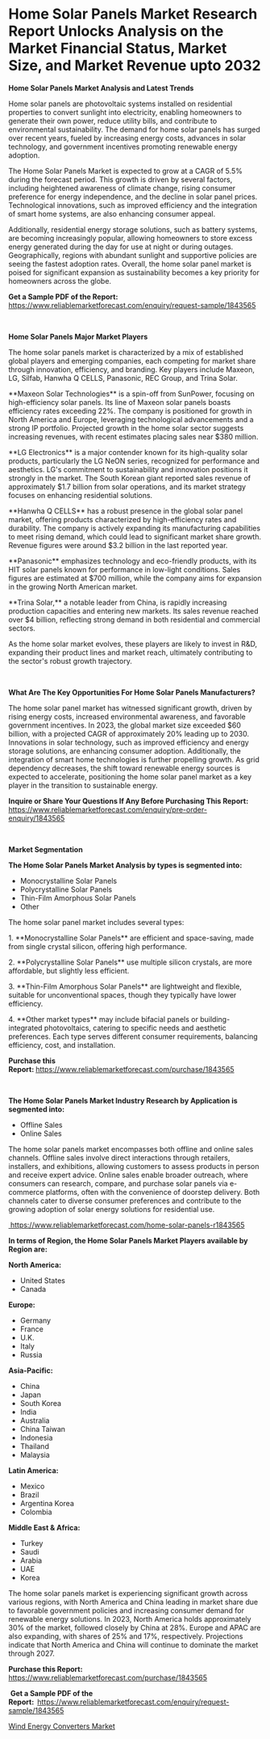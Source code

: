 <p><h1>Home Solar Panels Market Research Report Unlocks Analysis on the Market Financial Status, Market Size, and Market Revenue upto 2032</h1></p><p><strong>Home Solar Panels Market Analysis and Latest Trends</strong></p>
<p><p>Home solar panels are photovoltaic systems installed on residential properties to convert sunlight into electricity, enabling homeowners to generate their own power, reduce utility bills, and contribute to environmental sustainability. The demand for home solar panels has surged over recent years, fueled by increasing energy costs, advances in solar technology, and government incentives promoting renewable energy adoption.</p><p>The Home Solar Panels Market is expected to grow at a CAGR of 5.5% during the forecast period. This growth is driven by several factors, including heightened awareness of climate change, rising consumer preference for energy independence, and the decline in solar panel prices. Technological innovations, such as improved efficiency and the integration of smart home systems, are also enhancing consumer appeal.</p><p>Additionally, residential energy storage solutions, such as battery systems, are becoming increasingly popular, allowing homeowners to store excess energy generated during the day for use at night or during outages. Geographically, regions with abundant sunlight and supportive policies are seeing the fastest adoption rates. Overall, the home solar panel market is poised for significant expansion as sustainability becomes a key priority for homeowners across the globe.</p></p>
<p><strong>Get a Sample PDF of the Report:&nbsp;</strong> <a href="https://www.reliablemarketforecast.com/enquiry/request-sample/1843565?utm_campaign=3182&utm_medium=2&utm_source=Github&utm_content=ia&utm_term=07042025&utm_id=home-solar-panels">https://www.reliablemarketforecast.com/enquiry/request-sample/1843565</a></p>
<p>&nbsp;</p>
<p><strong>Home Solar Panels Major Market Players</strong></p>
<p><p>The home solar panels market is characterized by a mix of established global players and emerging companies, each competing for market share through innovation, efficiency, and branding. Key players include Maxeon, LG, Silfab, Hanwha Q CELLS, Panasonic, REC Group, and Trina Solar.</p><p>**Maxeon Solar Technologies** is a spin-off from SunPower, focusing on high-efficiency solar panels. Its line of Maxeon solar panels boasts efficiency rates exceeding 22%. The company is positioned for growth in North America and Europe, leveraging technological advancements and a strong IP portfolio. Projected growth in the home solar sector suggests increasing revenues, with recent estimates placing sales near $380 million.</p><p>**LG Electronics** is a major contender known for its high-quality solar products, particularly the LG NeON series, recognized for performance and aesthetics. LG's commitment to sustainability and innovation positions it strongly in the market. The South Korean giant reported sales revenue of approximately $1.7 billion from solar operations, and its market strategy focuses on enhancing residential solutions.</p><p>**Hanwha Q CELLS** has a robust presence in the global solar panel market, offering products characterized by high-efficiency rates and durability. The company is actively expanding its manufacturing capabilities to meet rising demand, which could lead to significant market share growth. Revenue figures were around $3.2 billion in the last reported year.</p><p>**Panasonic** emphasizes technology and eco-friendly products, with its HIT solar panels known for performance in low-light conditions. Sales figures are estimated at $700 million, while the company aims for expansion in the growing North American market.</p><p>**Trina Solar,** a notable leader from China, is rapidly increasing production capacities and entering new markets. Its sales revenue reached over $4 billion, reflecting strong demand in both residential and commercial sectors.</p><p>As the home solar market evolves, these players are likely to invest in R&D, expanding their product lines and market reach, ultimately contributing to the sector's robust growth trajectory.</p></p>
<p>&nbsp;</p>
<p><strong>What Are The Key Opportunities For Home Solar Panels Manufacturers?</strong></p>
<p><p>The home solar panel market has witnessed significant growth, driven by rising energy costs, increased environmental awareness, and favorable government incentives. In 2023, the global market size exceeded $60 billion, with a projected CAGR of approximately 20% leading up to 2030. Innovations in solar technology, such as improved efficiency and energy storage solutions, are enhancing consumer adoption. Additionally, the integration of smart home technologies is further propelling growth. As grid dependency decreases, the shift toward renewable energy sources is expected to accelerate, positioning the home solar panel market as a key player in the transition to sustainable energy.</p></p>
<p><strong>Inquire or Share Your Questions If Any Before Purchasing This Report:</strong> <a href="https://www.reliablemarketforecast.com/enquiry/pre-order-enquiry/1843565?utm_campaign=3182&utm_medium=2&utm_source=Github&utm_content=ia&utm_term=07042025&utm_id=home-solar-panels">https://www.reliablemarketforecast.com/enquiry/pre-order-enquiry/1843565</a></p>
<p>&nbsp;</p>
<p><strong>Market Segmentation</strong></p>
<p><strong>The Home Solar Panels Market Analysis by types is segmented into:</strong></p>
<p><ul><li>Monocrystalline Solar Panels</li><li>Polycrystalline Solar Panels</li><li>Thin-Film Amorphous Solar Panels</li><li>Other</li></ul></p>
<p><p>The home solar panel market includes several types: </p><p>1. **Monocrystalline Solar Panels** are efficient and space-saving, made from single crystal silicon, offering high performance. </p><p>2. **Polycrystalline Solar Panels** use multiple silicon crystals, are more affordable, but slightly less efficient.</p><p>3. **Thin-Film Amorphous Solar Panels** are lightweight and flexible, suitable for unconventional spaces, though they typically have lower efficiency.</p><p>4. **Other market types** may include bifacial panels or building-integrated photovoltaics, catering to specific needs and aesthetic preferences. Each type serves different consumer requirements, balancing efficiency, cost, and installation.</p></p>
<p><strong>Purchase this Report:&nbsp;</strong><a href="https://www.reliablemarketforecast.com/purchase/1843565?utm_campaign=3182&utm_medium=2&utm_source=Github&utm_content=ia&utm_term=07042025&utm_id=home-solar-panels">https://www.reliablemarketforecast.com/purchase/1843565</a></p>
<p>&nbsp;</p>
<p><strong>The Home Solar Panels Market Industry Research by Application is segmented into:</strong></p>
<p><ul><li>Offline Sales</li><li>Online Sales</li></ul></p>
<p><p>The home solar panels market encompasses both offline and online sales channels. Offline sales involve direct interactions through retailers, installers, and exhibitions, allowing customers to assess products in person and receive expert advice. Online sales enable broader outreach, where consumers can research, compare, and purchase solar panels via e-commerce platforms, often with the convenience of doorstep delivery. Both channels cater to diverse consumer preferences and contribute to the growing adoption of solar energy solutions for residential use.</p></p>
<p><a href="https://www.reliablemarketforecast.com/home-solar-panels-r1843565?utm_campaign=3182&utm_medium=2&utm_source=Github&utm_content=ia&utm_term=07042025&utm_id=home-solar-panels">&nbsp;https://www.reliablemarketforecast.com/home-solar-panels-r1843565</a></p>
<p><strong>In terms of Region, the Home Solar Panels Market Players available by Region are:</strong></p>
<p>
    <p> <strong> North America: </strong>
        <ul>
            <li>United States</li>
            <li>Canada</li>
        </ul>
        </p> 
    <p> <strong> Europe: </strong>
        <ul>
            <li>Germany</li>
            <li>France</li>
            <li>U.K.</li>
            <li>Italy</li>
            <li>Russia</li>
        </ul>
        </p> 
    <p> <strong> Asia-Pacific: </strong>
        <ul>
            <li>China</li>
            <li>Japan</li>
            <li>South Korea</li>
            <li>India</li>
            <li>Australia</li>
            <li>China Taiwan</li>
            <li>Indonesia</li>
            <li>Thailand</li>
            <li>Malaysia</li>
        </ul>
        </p> 
    <p> <strong> Latin America: </strong>
        <ul>
            <li>Mexico</li>
            <li>Brazil</li>
            <li>Argentina Korea</li>
            <li>Colombia</li>
        </ul>
        </p> 
    <p> <strong> Middle East & Africa: </strong>
        <ul>
            <li>Turkey</li>
            <li>Saudi</li>
            <li>Arabia</li>
            <li>UAE</li>
            <li>Korea</li>
        </ul>
    </p>
    </p>
<p><p>The home solar panels market is experiencing significant growth across various regions, with North America and China leading in market share due to favorable government policies and increasing consumer demand for renewable energy solutions. In 2023, North America holds approximately 30% of the market, followed closely by China at 28%. Europe and APAC are also expanding, with shares of 25% and 17%, respectively. Projections indicate that North America and China will continue to dominate the market through 2027.</p></p>
<p><strong>Purchase this Report: </strong><a href="https://www.reliablemarketforecast.com/purchase/1843565?utm_campaign=3182&utm_medium=2&utm_source=Github&utm_content=ia&utm_term=07042025&utm_id=home-solar-panels">https://www.reliablemarketforecast.com/purchase/1843565</a></p>
<p>&nbsp;<strong>Get a Sample PDF of the Report:&nbsp;&nbsp;</strong><a href="https://www.reliablemarketforecast.com/enquiry/request-sample/1843565?utm_campaign=3182&utm_medium=2&utm_source=Github&utm_content=ia&utm_term=07042025&utm_id=home-solar-panels">https://www.reliablemarketforecast.com/enquiry/request-sample/1843565</a></p>
<p><strong></strong></p>
<p><p><a href="https://github.com/shrebasokib/Market-Research-Report-List-1/blob/main/wind-energy-converters-market.md?utm_campaign=3182&utm_medium=2&utm_source=Github&utm_content=ia&utm_term=07042025&utm_id=home-solar-panels">Wind Energy Converters Market</a></p></p>